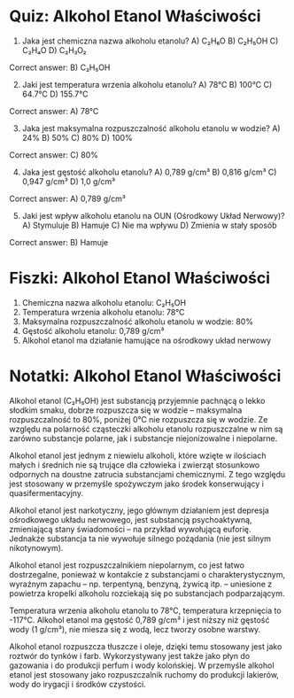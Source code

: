  # Quiz: Alkohol Etanol Właściwości

1. Jaka jest chemiczna nazwa alkoholu etanolu?
A) C₂H₆O
B) C₂H₅OH
C) C₂H₄O
D) C₂H₃O₂

Correct answer: B) C₂H₅OH

2. Jaki jest temperatura wrzenia alkoholu etanolu?
A) 78°C
B) 100°C
C) 64.7°C
D) 155.7°C

Correct answer: A) 78°C

3. Jaka jest maksymalna rozpuszczalność alkoholu etanolu w wodzie?
A) 24%
B) 50%
C) 80%
D) 100%

Correct answer: C) 80%

4. Jaka jest gęstość alkoholu etanolu?
A) 0,789 g/cm³
B) 0,816 g/cm³
C) 0,947 g/cm³
D) 1,0 g/cm³

Correct answer: A) 0,789 g/cm³

5. Jaki jest wpływ alkoholu etanolu na OUN (Ośrodkowy Układ Nerwowy)?
A) Stymuluje
B) Hamuje
C) Nie ma wpływu
D) Zmienia w stały sposób

Correct answer: B) Hamuje

# Fiszki: Alkohol Etanol Właściwości

1. Chemiczna nazwa alkoholu etanolu: C₂H₅OH
2. Temperatura wrzenia alkoholu etanolu: 78°C
3. Maksymalna rozpuszczalność alkoholu etanolu w wodzie: 80%
4. Gęstość alkoholu etanolu: 0,789 g/cm³
5. Alkohol etanol ma działanie hamujące na ośrodkowy układ nerwowy

# Notatki: Alkohol Etanol Właściwości

Alkohol etanol (C₂H₅OH) jest substancją przyjemnie pachnącą o lekko słodkim smaku, dobrze rozpuszcza się w wodzie – maksymalna rozpuszczalność to 80%, poniżej 0°C nie rozpuszcza się w wodzie. Ze względu na polarność cząsteczki alkoholu etanolu rozpuszczalne w nim są zarówno substancje polarne, jak i substancje niejonizowalne i niepolarne.

Alkohol etanol jest jednym z niewielu alkoholi, które wzięte w ilościach małych i średnich nie są trujące dla człowieka i zwierząt stosunkowo odpornych na doustne zatrucia substancjami chemicznymi. Z tego względu jest stosowany w przemyśle spożywczym jako środek konserwujący i quasifermentacyjny.

Alkohol etanol jest narkotyczny, jego głównym działaniem jest depresja ośrodkowego układu nerwowego, jest substancją psychoaktywną, zmieniającą stany świadomości – na przykład wywołującą euforię. Jednakże substancja ta nie wywołuje silnego pożądania (nie jest silnym nikotynowym).

Alkohol etanol jest rozpuszczalnikiem niepolarnym, co jest łatwo dostrzegalne, ponieważ w kontakcie z substancjami o charakterystycznym, wyraźnym zapachu – np. terpentyną, benzyną, żywicą itp. – uniesione z powietrza kropelki alkoholu rozciekają się po substancjach podparzającym.

Temperatura wrzenia alkoholu etanolu to 78°C, temperatura krzepnięcia to -117°C. Alkohol etanol ma gęstość 0,789 g/cm³ i jest niższy niż gęstość wody (1 g/cm³), nie miesza się z wodą, lecz tworzy osobne warstwy.

Alkohol etanol rozpuszcza tłuszcze i oleje, dzięki temu stosowany jest jako roztwór do tynków i farb. Wykorzystywany jest także jako płyn do gazowania i do produkcji perfum i wody kolońskiej. W przemyśle alkohol etanol jest stosowany jako rozpuszczalnik ruchomy do produkcji lakierów, wody do irygacji i środków czystości.